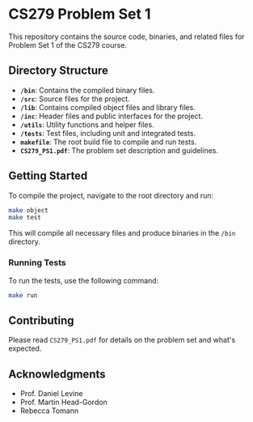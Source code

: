 # CS279 Problem Set 1

This repository contains the source code, binaries, and related files for Problem Set 1 of the CS279 course.

## Directory Structure

- **`/bin`**: Contains the compiled binary files.
- **`/src`**: Source files for the project.
- **`/lib`**: Contains compiled object files and library files.
- **`/inc`**: Header files and public interfaces for the project.
- **`/utils`**: Utility functions and helper files.
- **`/tests`**: Test files, including unit and integrated tests.
- **`makefile`**: The root build file to compile and run tests.
- **`CS279_PS1.pdf`**: The problem set description and guidelines.

## Getting Started

To compile the project, navigate to the root directory and run:

```bash
make object
make test
```

This will compile all necessary files and produce binaries in the `/bin` directory.

### Running Tests

To run the tests, use the following command:

```bash
make run
```

## Contributing

Please read `CS279_PS1.pdf` for details on the problem set and what's expected.

## Acknowledgments

- Prof. Daniel Levine
- Prof. Martin Head-Gordon
- Rebecca Tomann
